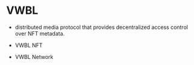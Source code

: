 # VWBL
- distributed media protocol that provides decentralized access control over NFT metadata.

- VWBL NFT
- VWBL Network

